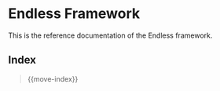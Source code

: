 # Endless Framework

This is the reference documentation of the Endless framework.

## Index

> {{move-index}}
